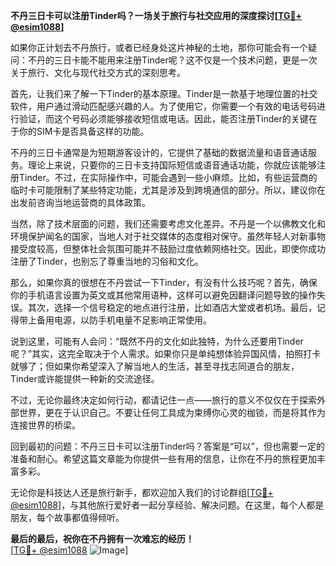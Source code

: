 **不丹三日卡可以注册Tinder吗？一场关于旅行与社交应用的深度探讨[[TG💪+ @esim1088](https://t.me/s/esim1088)]**

如果你正计划去不丹旅行，或者已经身处这片神秘的土地，那你可能会有一个疑问：不丹的三日卡能不能用来注册Tinder呢？这不仅是一个技术问题，更是一次关于旅行、文化与现代社交方式的深刻思考。

首先，让我们来了解一下Tinder的基本原理。Tinder是一款基于地理位置的社交软件，用户通过滑动匹配感兴趣的人。为了使用它，你需要一个有效的电话号码进行验证，而这个号码必须能够接收短信或电话。因此，能否注册Tinder的关键在于你的SIM卡是否具备这样的功能。

不丹的三日卡通常是为短期游客设计的，它提供了基础的数据流量和语音通话服务。理论上来说，只要你的三日卡支持国际短信或语音通话功能，你就应该能够注册Tinder。不过，在实际操作中，可能会遇到一些小麻烦。比如，有些运营商的临时卡可能限制了某些特定功能，尤其是涉及到跨境通信的部分。所以，建议你在出发前咨询当地运营商的具体政策。

当然，除了技术层面的问题，我们还需要考虑文化差异。不丹是一个以佛教文化和环境保护闻名的国家，当地人对于社交媒体的态度相对保守。虽然年轻人对新事物接受度较高，但整体社会氛围可能并不鼓励过度依赖网络社交。因此，即使你成功注册了Tinder，也别忘了尊重当地的习俗和文化。

那么，如果你真的很想在不丹尝试一下Tinder，有没有什么技巧呢？首先，确保你的手机语言设置为英文或其他常用语种，这样可以避免因翻译问题导致的操作失误。其次，选择一个信号稳定的地点进行注册，比如酒店大堂或者机场。最后，记得带上备用电源，以防手机电量不足影响正常使用。

说到这里，可能有人会问：“既然不丹的文化如此独特，为什么还要用Tinder呢？”其实，这完全取决于个人需求。如果你只是单纯想体验异国风情，拍照打卡就够了；但如果你希望深入了解当地人的生活，甚至寻找志同道合的朋友，Tinder或许能提供一种新的交流途径。

不过，无论你最终决定如何行动，都请记住一点——旅行的意义不仅仅在于探索外部世界，更在于认识自己。不要让任何工具成为束缚你心灵的枷锁，而是将其作为连接世界的桥梁。

回到最初的问题：不丹三日卡可以注册Tinder吗？答案是“可以”，但也需要一定的准备和耐心。希望这篇文章能为你提供一些有用的信息，让你在不丹的旅程更加丰富多彩。

无论你是科技达人还是旅行新手，都欢迎加入我们的讨论群组[[TG💪+ @esim1088](https://t.me/s/esim1088)]，与其他旅行爱好者一起分享经验、解决问题。在这里，每个人都是朋友，每个故事都值得倾听。

**最后的最后，祝你在不丹拥有一次难忘的经历！**  
[[TG💪+ @esim1088](https://t.me/s/esim1088) ![Image](https://i.postimg.cc/4NQfJmqS/Snipaste-2025-05-13-00-14-12.png)]